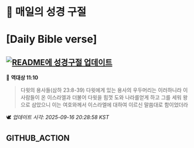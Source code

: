 # 🙏 매일의 성경 구절
# [Daily Bible verse]
## [![README에 성경구절 업데이트](https://github.com/DONGSUKA/first_test/actions/workflows/update-readme-bible.yml/badge.svg)](https://github.com/DONGSUKA/first_test/actions/workflows/update-readme-bible.yml)
<!-- START_BIBLE_VERSE -->
📖 **역대상 11:10**
> 다윗의 용사들(삼하 23:8-39) 다윗에게 있는 용사의 우두머리는 이러하니라 이 사람들이 온 이스라엘과 더불어 다윗을 힘껏 도와 나라를얻게 하고 그를 세워 왕으로 삼았으니 이는 여호와께서 이스라엘에 대하여 이르신 말씀대로 함이었더라

🕊️ _업데이트 시각: 2025-09-16 20:28:58 KST_
  <!-- END_BIBLE_VERSE -->
## GITHUB_ACTION
